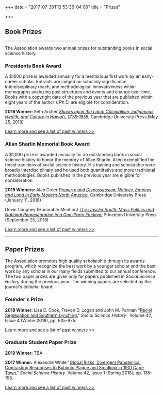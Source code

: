+++
date = "2017-07-30T13:53:36-04:00"
title = "Prizes"

+++

## **Book Prizes**

<hr width=300; align=left>

The Association awards two annual prizes for outstanding books in social science history.

### Presidents Book Award

A $1000 prize is awarded annually for a meritorious first work by an early-career scholar. Entrants are judged on scholarly significance, interdisciplinary reach, and methodological innovativeness within monographs analyzing past structures and events and change over time. Books with a copyright date of the previous year that are published within eight years of the author's Ph.D. are eligible for consideration.

**2019 Winner:**  Seth Archer  <a href="https://www.cambridge.org/us/academic/subjects/history/history-native-american-peoples/sharks-upon-land-colonialism-indigenous-health-and-culture-hawaii-17781855?format=HB&isbn=9781107174566" target="_blank"><i>Sharks upon the Land: Colonialism, Indigenous Health, and Culture in Hawai’i, 1778–1855.</i></a>   Cambridge University Press (May 25, 2018)

[Learn more and see a list of past winners >>](/awards/president_award/)

### Allan Sharlin Memorial Book Award

A $1,000 prize is awarded annually for an outstanding book in social science history to honor the memory of Allan Sharlin. Allen exemplified the finest traditions of social science history. His training and scholarship were broadly interdisciplinary and he used both quantitative and more traditional methodologies. Books published in the previous year are eligible for consideration.

**2019 Winners:** Alan Greer <a href="https://www.cambridge.org/us/academic/subjects/history/history-native-american-peoples/property-and-dispossession-natives-empires-and-land-early-modern-north-america?format=PB" target="_blank"><i>Property and Dispossession: Natives, Empires and Land in Early Modern North America.</i></a>  Cambridge University Press (January 11, 2018)<br />

Devin Caughey (Honorable Mention) <a href="https://press.princeton.edu/books/paperback/9780691181806/the-unsolid-south" target="_blank"><i>The Unsolid South: Mass Politics and National Representation in a One-Party Enclave.</i></a>  Princeton University Press (September 25, 2018)

[Learn more and see a list of past winners >>](/awards/sharlin_award/)

<hr>

## Paper Prizes

The Association promotes high quality scholarship through its awards program, which recognize the best work by a younger scholar and the best work by any scholar in our many fields submitted to our annual conference. The two paper prizes are given only for papers published in <i>Social Science History</i> during the previous year. The winning papers are selected by the journal's editorial board.

### Founder's Prize

<b>2018 Winner:</b> Lisa D. Cook, Trevon D. Logan and John M. Parman "[Racial Segregation and Southern Lynching.](https://doi.org/10.1017/ssh.2018.21)" *Social Science History* &nbsp;&nbsp;Volume 42, Issue 4 (Winter 2018), pp. 635-675.

[Learn more and see a list of past winners >>](/awards/founder_prize/)

### Graduate Student Paper Prize

<b>2019 Winner:</b> TBA  

**2017 Winner:** Alexandre White "[Global Risks, Divergent Pandemics: Contrasting Responses to Bubonic Plague and Smallpox in 1901 Cape Town.](https://doi.org/10.1017/ssh.2017.41)" *Social Science History*&nbsp;&nbsp;Volume 42, Issue 1 (Spring 2018), pp. 135-158.

[Learn more and see a list of past winners >>](/awards/graduate_prize/)
